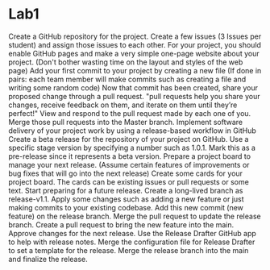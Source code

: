 # Lab1
Create a GitHub repository for the project. 
Create a few issues (3 Issues per student) and assign those issues to each other.
For your project, you should enable GitHub pages and make a very simple one-page website about your project. (Don't bother wasting time on the layout and styles of the web page)
Add your first commit to your project by creating a new file (If done in pairs: each team member will make commits such as creating a file and writing some random code)
Now that commit has been created, share your proposed change through a pull request. "pull requests help you share your changes, receive feedback on them, and iterate on them until they’re perfect!"
View and respond to the pull request made by each one of you. Merge those pull requests into the Master branch. 
Implement software delivery of your project work by using a release-based workflow in GitHub
Create a beta release for the repository of your project on GitHub. Use a specific stage version by specifying a number such as 1.0.1. Mark this as a pre-release since it represents a beta version. 
Prepare a project board to manage your next release. (Assume certain features of improvements or bug fixes that will go into the next release)
Create some cards for your project board. The cards can be existing issues or pull requests or some text.
Start preparing for a future release. Create a long-lived branch as release-v1.1. 
Apply some changes such as adding a new feature or just making commits to your existing codebase. 
Add this new commit (new feature) on the release branch.
Merge the pull request to update the release branch.
Create a pull request to bring the new feature into the main.
Approve changes for the next release.
Use the Release Drafter GitHub app to help with release notes.
Merge the configuration file for Release Drafter to set a template for the release.
Merge the release branch into the main and finalize the release.
